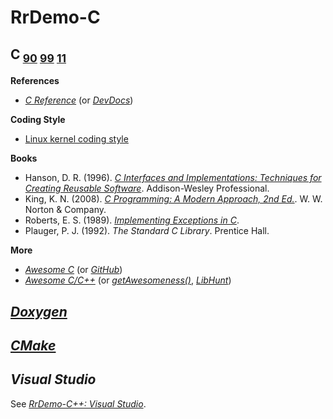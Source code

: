 # RrDemo-C

## C<sub> [90](http://iso.org/iso/catalogue_detail.htm?csnumber=17782 "ISO/IEC 9899:1990") [99](http://iso.org/iso/catalogue_detail.htm?csnumber=29237 "ISO/IEC 9899:1999") [11](http://iso.org/iso/catalogue_detail.htm?csnumber=57853 "ISO/IEC 9899:2011")</sub>
**References**
- [*C Reference*](http://cppreference.com/w/c) (or [*DevDocs*](http://devdocs.io/c))

**Coding Style**
- [Linux kernel coding style](http://kernel.org/doc/Documentation/CodingStyle)

**Books**
- Hanson, D. R. (1996). [*C Interfaces and Implementations: Techniques for Creating Reusable Software*](http://github.com/drh/cii). Addison-Wesley Professional.
- King, K. N. (2008). [*C Programming: A Modern Approach, 2nd Ed.*](http://knking.com/books/c2). W. W. Norton & Company.
- Roberts, E. S. (1989). [*Implementing Exceptions in C*](http://hpl.hp.com/techreports/Compaq-DEC/SRC-RR-40.pdf).
- Plauger, P. J. (1992). *The Standard C Library*. Prentice Hall.

**More**
- [*Awesome C*](http://notabug.org/koz.ross/awesome-c) (or [*GitHub*](http://github.com/aleksandar-todorovic/awesome-c))
- [*Awesome C/C++*](http://github.com/fffaraz/awesome-cpp) (or [*getAwesomeness()*](http://getawesomeness.herokuapp.com/get/cpp), [*LibHunt*](http://cpp.libhunt.com/))

## [*Doxygen*](http://doxygen.org/)

## [*CMake*](http://cmake.org/)

## *Visual Studio*
See [*RrDemo-C++: Visual Studio*](http://github.com/afoolsbag/rrdemo/blob/master/cpp/readme.md#visual-studio).
